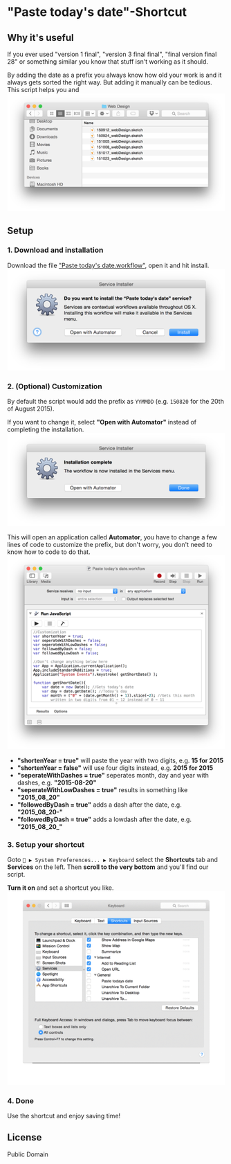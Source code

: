 # "Paste today's date"-Shortcut
## Why it's useful
If you ever used "version 1 final", "version 3 final final", "final version final 28" or something similar you know that stuff isn't working as it should.

By adding the date as a prefix you always know how old your work is and it always gets sorted the right way. But adding it manually can be tedious. This script helps you and 
![Mou icon](assets/gains.png)
## Setup
### 1. Download and installation
Download the file ["Paste today's date.workflow"](), open it and hit install.
![Mou icon](assets/install_service.png)

### 2. (Optional) Customization
By default the script would add the prefix as `YYMMDD` (e.g. `150820` for the 20th of August 2015).


If you want to change it, select **"Open with Automator"** instead of completing the installation.
![Mou icon](assets/customize_prefix.png)

This will open an application called **Automator**, you have to change a few lines of code to customize the prefix, but don't worry, you don't need to know how to code to do that.
![Mou icon](assets/customize_prefix2.png)

- **"shortenYear = true"** will paste the year with two digits, e.g. **15 for 2015**
- **"shortenYear = false"** will use four digits instead, e.g. **2015 for 2015**
- **"seperateWithDashes = true"** seperates month, day and year with dashes, e.g. **"2015-08-20"**
- **"seperateWithLowDashes = true"** results in something like **"2015_08_20"**
- **"followedByDash = true"** adds a dash after the date, e.g. **"2015_08_20-"**
- **"followedByDash = true"** adds a lowdash after the date, e.g. **"2015_08_20_"**

### 3. Setup your shortcut
Goto ` ▶ System Preferences... ▶ Keyboard` select the **Shortcuts** tab and **Services** on the left. Then **scroll to the very bottom** and you'll find our script. 

**Turn it on** and set a shortcut you like.
![Mou icon](assets/add_shortcut.gif)

### 4. Done
Use the shortcut and enjoy saving time!

## License
Public Domain